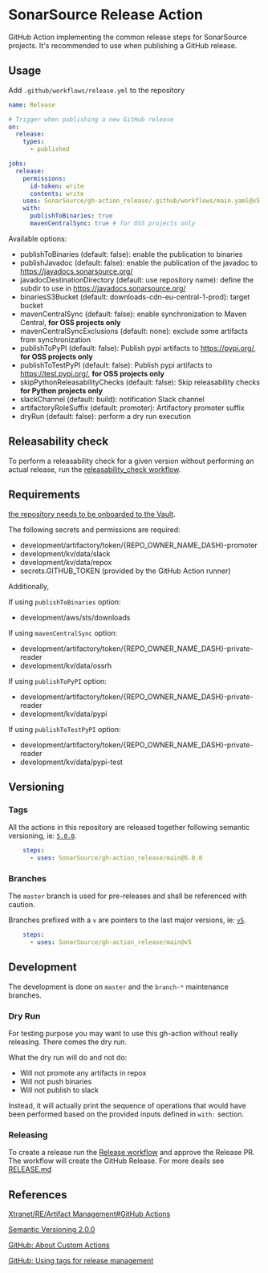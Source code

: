 # SonarSource Release Action

GitHub Action implementing the common release steps for SonarSource projects. It's recommended to use when publishing a GitHub release.

## Usage

Add `.github/workflows/release.yml` to the repository
```yaml
name: Release

# Trigger when publishing a new GitHub release
on:
  release:
    types:
      - published

jobs:
  release:
    permissions:
      id-token: write
      contents: write
    uses: SonarSource/gh-action_release/.github/workflows/main.yaml@v5
    with:
      publishToBinaries: true
      mavenCentralSync: true # for OSS projects only
```

Available options:

- publishToBinaries (default: false): enable the publication to binaries
- publishJavadoc (default: false): enable the publication of the javadoc to https://javadocs.sonarsource.org/
- javadocDestinationDirectory (default: use repository name): define the subdir to use in https://javadocs.sonarsource.org/
- binariesS3Bucket (default: downloads-cdn-eu-central-1-prod): target bucket
- mavenCentralSync (default: false): enable synchronization to Maven Central, **for OSS projects only**
- mavenCentralSyncExclusions (default: none): exclude some artifacts from synchronization
- publishToPyPI (default: false): Publish pypi artifacts to https://pypi.org/, **for OSS projects only**
- publishToTestPyPI (default: false): Publish pypi artifacts to https://test.pypi.org/, **for OSS projects only**
- skipPythonReleasabilityChecks (default: false): Skip releasability checks **for Python projects only**
- slackChannel (default: build): notification Slack channel
- artifactoryRoleSuffix (default: promoter): Artifactory promoter suffix
- dryRun (default: false): perform a dry run execution

## Releasability check

To perform a releasability check for a given version without performing an actual release, run the [releasability_check workflow](https://github.com/SonarSource/gh-action_releasability/actions/workflows/releasability_checks.yml).

## Requirements

[the repository needs to be onboarded to the Vault](https://xtranet-sonarsource.atlassian.net/wiki/spaces/RE/pages/2466316312/HashiCorp+Vault#Onboarding-a-Repository-on-Vault).

The following secrets and permissions are required:

- development/artifactory/token/{REPO_OWNER_NAME_DASH}-promoter
- development/kv/data/slack
- development/kv/data/repox
- secrets.GITHUB_TOKEN (provided by the GitHub Action runner)

Additionally,

If using `publishToBinaries` option:

- development/aws/sts/downloads

If using `mavenCentralSync` option:

- development/artifactory/token/{REPO_OWNER_NAME_DASH}-private-reader
- development/kv/data/ossrh

If using `publishToPyPI` option:

- development/artifactory/token/{REPO_OWNER_NAME_DASH}-private-reader
- development/kv/data/pypi

If using `publishToTestPyPI` option:

- development/artifactory/token/{REPO_OWNER_NAME_DASH}-private-reader
- development/kv/data/pypi-test

## Versioning

### Tags

All the actions in this repository are released together following semantic versioning,
ie: [`5.0.0`](https://github.com/SonarSource/gh-action_release/releases/tag/5.0.0).

```yaml
    steps:
      - uses: SonarSource/gh-action_release/main@5.0.0
```

### Branches

The `master` branch is used for pre-releases and shall be referenced with caution.

Branches prefixed with a `v` are pointers to the last major versions, ie: [`v5`](https://github.com/SonarSource/gh-action_release/tree/v5).

```yaml
    steps:
      - uses: SonarSource/gh-action_release/main@v5
```

## Development

The development is done on `master` and the `branch-*` maintenance branches.

### Dry Run

For testing purpose you may want to use this gh-action without really releasing.
There comes the dry run.

What the dry run will do and not do:

* Will not promote any artifacts in repox
* Will not push binaries
* Will not publish to slack

Instead, it will actually print the sequence of operations that would have
been performed based on the provided inputs defined in `with:` section.

### Releasing

To create a release run the [Release workflow](https://github.com/SonarSource/gh-action_release/actions/workflows/release.yml) and approve the Release PR.
The workflow will create the GitHub Release.
For more deails see [RELEASE.md](./RELEASE.md)

## References

[Xtranet/RE/Artifact Management#GitHub Actions](https://xtranet-sonarsource.atlassian.net/wiki/spaces/RE/pages/872153170/Artifact+Management#GitHub-Actions)

[Semantic Versioning 2.0.0](https://semver.org/)

[GitHub: About Custom Actions](https://docs.github.com/en/actions/creating-actions/about-custom-actions)

[GitHub: Using tags for release management](https://docs.github.com/en/actions/creating-actions/about-custom-actions#using-tags-for-release-management)
